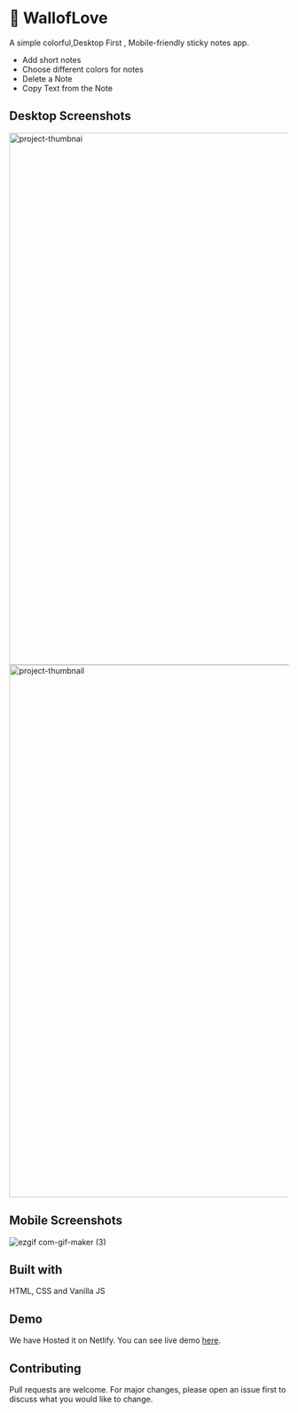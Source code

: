 # 📒 WallofLove
A simple colorful,Desktop First , Mobile-friendly sticky notes app.

- Add short notes
- Choose different colors for notes
- Delete a Note
- Copy Text from the Note

## Desktop Screenshots
<img width="959" alt="project-thumbnai" src="https://user-images.githubusercontent.com/100190813/192252654-5bf27e61-4e3f-409c-a2be-45a70094006c.png">
<!-- ![nnn](./icons/project-thumbnail.png) -->
<img width="960" alt="project-thumbnail" src="https://user-images.githubusercontent.com/100190813/192252950-e1df8ee2-3da2-4037-84d6-8867d9c0ddd3.png">


 ## Mobile Screenshots
 ![ezgif com-gif-maker (3)](https://user-images.githubusercontent.com/100190813/192153545-00e95a00-df16-4043-a62c-b979c561181c.gif)

## Built with
HTML, CSS and Vanilla JS

## Demo
We have Hosted it on Netlify.
You can see live demo [here](https://walloflove.netlify.app).

## Contributing
Pull requests are welcome. For major changes, please open an issue first to discuss what you would like to change.
